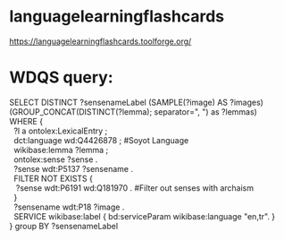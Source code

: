 # languagelearningflashcards
https://languagelearningflashcards.toolforge.org/

# WDQS query:
SELECT DISTINCT ?sensenameLabel (SAMPLE(?image) AS ?images) (GROUP_CONCAT(DISTINCT(?lemma); separator=", ") as ?lemmas) \
WHERE { \
&nbsp; ?l a ontolex:LexicalEntry ; \
&nbsp; dct:language wd:Q4426878 ; #Soyot Language \
&nbsp; wikibase:lemma ?lemma ; \
&nbsp; ontolex:sense ?sense . \
&nbsp; ?sense wdt:P5137 ?sensename . \
&nbsp; FILTER NOT EXISTS { \
&nbsp;&nbsp; ?sense wdt:P6191 wd:Q181970 . #Filter out senses with archaism \
&nbsp; } \
&nbsp; ?sensename wdt:P18 ?image . \
&nbsp; SERVICE wikibase:label { bd:serviceParam wikibase:language "en,tr". } \
} group BY ?sensenameLabel
